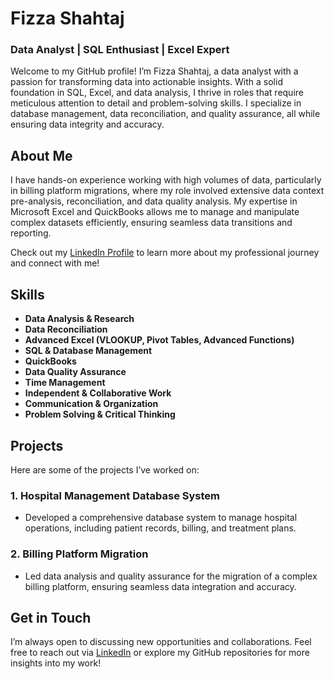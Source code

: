 # Fizza Shahtaj

### **Data Analyst | SQL Enthusiast | Excel Expert**

Welcome to my GitHub profile! I’m Fizza Shahtaj, a data analyst with a passion for transforming data into actionable insights. With a solid foundation in SQL, Excel, and data analysis, I thrive in roles that require meticulous attention to detail and problem-solving skills. I specialize in database management, data reconciliation, and quality assurance, all while ensuring data integrity and accuracy.

## **About Me**

I have hands-on experience working with high volumes of data, particularly in billing platform migrations, where my role involved extensive data context pre-analysis, reconciliation, and data quality analysis. My expertise in Microsoft Excel and QuickBooks allows me to manage and manipulate complex datasets efficiently, ensuring seamless data transitions and reporting.

Check out my [LinkedIn Profile](https://www.linkedin.com/in/fizza-s-4ba95a19a/) to learn more about my professional journey and connect with me!

## **Skills**

- **Data Analysis & Research**
- **Data Reconciliation**
- **Advanced Excel (VLOOKUP, Pivot Tables, Advanced Functions)**
- **SQL & Database Management**
- **QuickBooks**
- **Data Quality Assurance**
- **Time Management**
- **Independent & Collaborative Work**
- **Communication & Organization**
- **Problem Solving & Critical Thinking**

## **Projects**

Here are some of the projects I’ve worked on:

### 1. **Hospital Management Database System**
   - Developed a comprehensive database system to manage hospital operations, including patient records, billing, and treatment plans.

### 2. **Billing Platform Migration**
   - Led data analysis and quality assurance for the migration of a complex billing platform, ensuring seamless data integration and accuracy.

## **Get in Touch**

I’m always open to discussing new opportunities and collaborations. Feel free to reach out via [LinkedIn](https://www.linkedin.com/in/fizza-s-4ba95a19a/) or explore my GitHub repositories for more insights into my work!

